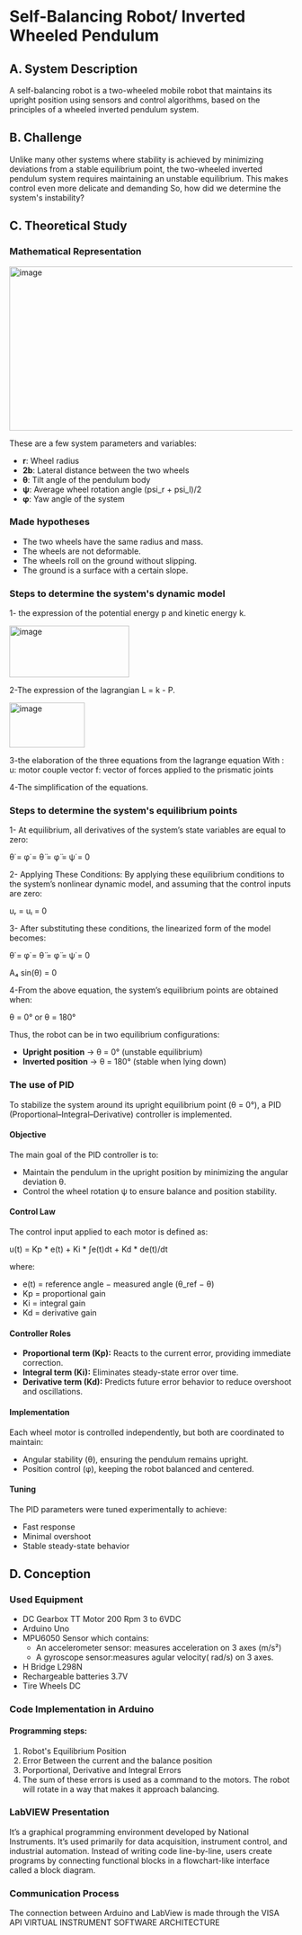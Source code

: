 # Self-Balancing Robot/ Inverted Wheeled Pendulum
## A. System Description
A self-balancing robot is a two-wheeled mobile robot that maintains its upright position using sensors and control algorithms, based on the principles of a wheeled inverted pendulum system.
## B. Challenge
Unlike many other systems where stability is achieved by minimizing deviations from a stable equilibrium point, the two-wheeled inverted pendulum system requires maintaining an unstable equilibrium. This makes control even more delicate and demanding
So, how did we determine the system's instability?
## C. Theoretical Study 
### Mathematical Representation

<img width="576" height="292" alt="image" src="https://github.com/user-attachments/assets/e0d26fa2-3ae8-4c4d-864e-a8d2961cca47" />

These are a few system parameters and variables:

- **r**: Wheel radius  
- **2b**: Lateral distance between the two wheels  
- **θ**: Tilt angle of the pendulum body  
- **ψ**: Average wheel rotation angle (psi_r + psi_l)/2  
- **φ**: Yaw angle of the system  

### Made hypotheses
- The two wheels have the same radius and mass.
- The wheels are not deformable.
- The wheels roll on the ground without slipping.
- The ground is a surface with a certain slope.

### Steps to determine the system's dynamic model
1- the expression of the potential energy p and kinetic energy k.

<img width="213" height="92" alt="image" src="https://github.com/user-attachments/assets/4b0330d9-83d4-43f7-b6a7-351aa9384134" />

2-The expression of the lagrangian L = k -  P.

<img width="134" height="80" alt="image" src="https://github.com/user-attachments/assets/f5293a09-8661-43ee-a813-4d0ad9f0a961" />

3-the elaboration of the three equations from the lagrange equation With : 
u: motor couple vector 
f: vector of forces applied to the prismatic joints

4-The simplification of the equations.

### Steps to determine the system's equilibrium points 
1- At equilibrium, all derivatives of the system’s state variables are equal to zero: 

θ̇ = φ̇ = θ̈ = φ̈ = ψ̇ = 0

2- Applying These Conditions:
By applying these equilibrium conditions to the system’s nonlinear dynamic model, and assuming that the control inputs are zero:

uᵣ = uₗ = 0

3- After substituting these conditions, the linearized form of the model becomes:

θ̇ = φ̇ = θ̈ = φ̈ = ψ̇ = 0

A₄ sin(θ) = 0

4-From the above equation, the system’s equilibrium points are obtained when:

θ = 0° or θ = 180°


Thus, the robot can be in two equilibrium configurations:
- **Upright position** → θ = 0° (unstable equilibrium)  
- **Inverted position** → θ = 180° (stable when lying down)

### The use of PID 
To stabilize the system around its upright equilibrium point (θ = 0°), a PID (Proportional–Integral–Derivative) controller is implemented.
#### Objective 
The main goal of the PID controller is to:
- Maintain the pendulum in the upright position by minimizing the angular deviation θ.  
- Control the wheel rotation ψ to ensure balance and position stability.
#### Control Law 
The control input applied to each motor is defined as:

u(t) = Kp * e(t) + Ki * ∫e(t)dt + Kd * de(t)/dt

where:  
- e(t) = reference angle − measured angle (θ_ref − θ)  
- Kp = proportional gain  
- Ki = integral gain  
- Kd = derivative gain  

#### Controller Roles
- **Proportional term (Kp):** Reacts to the current error, providing immediate correction.  
- **Integral term (Ki):** Eliminates steady-state error over time.  
- **Derivative term (Kd):** Predicts future error behavior to reduce overshoot and oscillations.  

#### Implementation
Each wheel motor is controlled independently, but both are coordinated to maintain:
- Angular stability (θ), ensuring the pendulum remains upright.  
- Position control (φ), keeping the robot balanced and centered.

#### Tuning
The PID parameters were tuned experimentally to achieve:
- Fast response  
- Minimal overshoot  
- Stable steady-state behavior

## D. Conception
### Used Equipment
- DC Gearbox TT Motor 200 Rpm 3 to 6VDC
- Arduino Uno
- MPU6050 Sensor which contains:
  - An accelerometer sensor: measures acceleration on 3 axes (m/s²)
  - A gyroscope sensor:measures agular velocity( rad/s) on 3 axes.
- H Bridge L298N
- Rechargeable batteries 3.7V
- Tire Wheels DC
### Code Implementation in Arduino 
#### Programming steps: 
1. Robot's Equilibrium Position
2. Error Between the current and the balance position
3. Porportional, Derivative and Integral Errors
4. The sum of these errors is used as a command to the motors.
The robot will rotate in a way that makes it approach balancing.
### LabVIEW Presentation
It’s a graphical programming environment developed by National Instruments. 
It’s used primarily for data acquisition, instrument control, and industrial automation.
Instead of writing code line-by-line, users create programs by connecting functional blocks in a flowchart-like interface called a block diagram.
### Communication Process
The connection between Arduino and LabView is made through the VISA API
VIRTUAL INSTRUMENT SOFTWARE ARCHITECTURE

